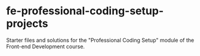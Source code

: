 # fe-professional-coding-setup-projects
Starter files and solutions for the "Professional Coding Setup" module of the Front-end Development course.
